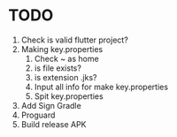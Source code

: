 # TODO

1. Check is valid flutter project? 
2. Making key.properties
    1. Check ~ as home
    2. is file exists?
    3. is extension .jks?
    4. Input all info for make key.properties
    5. Spit key.properties
3. Add Sign Gradle
4. Proguard
5. Build release APK